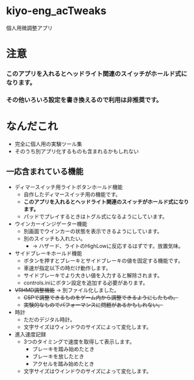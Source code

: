 # kiyo-eng_acTweaks
個人用微調整アプリ

# 注意
### このアプリを入れるとヘッドライト関連のスイッチがホールド式になります。
### その他いろいろ設定を書き換えるので利用は非推奨です。

# なんだこれ
* 完全に個人用の実験ツール集
* そのうち別アプリ化するものも含まれるかもしれない

## 一応含まれている機能
* ディマースイッチ用ライトボタンホールド機能
  * 自作したディマースイッチ用の機能です。
  * **このアプリを入れるとヘッドライト関連のスイッチがホールド式になります。**
  * パッドでプレイするときはトグル式になるようにしています。
* ウインカーインジゲーター機能
  * 別画面でウインカーの状態を表示できるようにしています。
  * 別のスイッチも入れたい。
    * → ハザード、ライトのHighLowに反応するはずです。放置気味。
* サイドブレーキホールド機能
  * ボタンを押すとブレーキとサイドブレーキの値を固定する機能です。
  * 車速が指定以下の時だけ動作します。
  * サイドブレーキでより大きい値を入力すると解除されます。
  * controls.iniにボタン設定を追加する必要があります。
* ~~VRHMD調整機能~~ → 別ファイル化しました。
  * ~~CSPで調整できるものをゲーム内から調整できるようにしたもの。~~
  * ~~実験的なものでパフォーマンスに問題があるかもしれない。~~
* 時計
  * ただのデジタル時計。
  * 文字サイズはウィンドウのサイズによって変化します。
* 進入速度記録
  * 3つのタイミングで速度を取得して表示します。
    * ブレーキを踏み始めたとき
    * ブレーキを放したとき
    * アクセルを踏み始めたとき
  * 文字サイズはウインドウのサイズによって変化します。